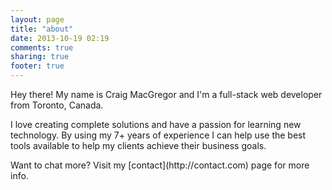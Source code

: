 ```yaml
---
layout: page
title: "about"
date: 2013-10-19 02:19
comments: true
sharing: true
footer: true
---
```

<p class="lead">
  Hey there! My name is Craig MacGregor and I'm a full-stack web developer from Toronto, Canada.
</p>

<p>
  I love creating complete solutions and have a passion for learning new technology. 
  By using my 7+ years of experience I can help use the best tools available 
  to help my clients achieve their business goals. 
</p>

<p>
  Want to chat more? Visit my [contact](http://contact.com) page for more info.
</p>

